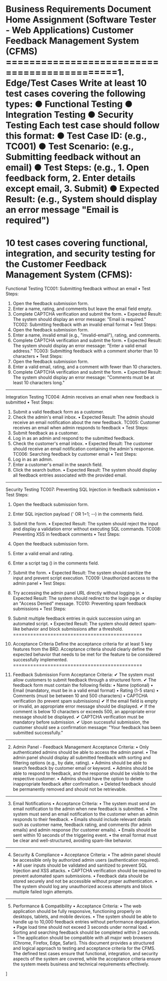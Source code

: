 Business Requirements Document
Home Assignment
(Software Tester - Web Applications)
Customer Feedback Management System (CFMS)
=============================================1. Edge/Test Cases
Write at least 10 test cases covering the following types:
● Functional Testing
● Integration Testing
● Security Testing
Each test case should follow this format:
● Test Case ID: (e.g., TC001)
● Test Scenario: (e.g., Submitting feedback without an email)
● Test Steps: (e.g., 1. Open feedback form, 2. Enter details except email, 3. Submit)
● Expected Result: (e.g., System should display an error message "Email is required")
=============================================
10 test cases covering functional, integration, and security testing for the Customer Feedback Management System (CFMS):
=============================================
Functional Testing
TC001: Submitting feedback without an email
•	Test Steps:
1.	Open the feedback submission form.
2.	Enter a name, rating, and comments but leave the email field empty.
3.	Complete CAPTCHA verification and submit the form.
•	Expected Result: The system should display an error message: "Email is required."
TC002: Submitting feedback with an invalid email format
•	Test Steps:
1.	Open the feedback submission form.
2.	Enter a name, invalid email (e.g., "invalid-email"), rating, and comments.
3.	Complete CAPTCHA verification and submit the form.
•	Expected Result: The system should display an error message: "Enter a valid email address."
TC003: Submitting feedback with a comment shorter than 10 characters
•	Test Steps:
1.	Open the feedback submission form.
2.	Enter a valid email, rating, and a comment with fewer than 10 characters.
3.	Complete CAPTCHA verification and submit the form.
•	Expected Result: The system should display an error message: "Comments must be at least 10 characters long."
________________________________________
Integration Testing
TC004: Admin receives an email when new feedback is submitted
•	Test Steps:
1.	Submit a valid feedback form as a customer.
2.	Check the admin's email inbox.
•	Expected Result: The admin should receive an email notification about the new feedback.
TC005: Customer receives an email when admin responds to feedback
•	Test Steps:
1.	Submit feedback as a customer.
2.	Log in as an admin and respond to the submitted feedback.
3.	Check the customer's email inbox.
•	Expected Result: The customer should receive an email notification containing the admin's response.
TC006: Searching feedback by customer email
•	Test Steps:
1.	Log in as an admin.
2.	Enter a customer's email in the search field.
3.	Click the search button.
•	Expected Result: The system should display all feedback entries associated with the provided email.
________________________________________
Security Testing
TC007: Preventing SQL Injection in feedback submission
•	Test Steps:
1.	Open the feedback submission form.
2.	Enter SQL injection payload (' OR 1=1; --) in the comments field.
3.	Submit the form.
•	Expected Result: The system should reject the input and display a validation error without executing SQL commands.
TC008: Preventing XSS in feedback comments
•	Test Steps:
1.	Open the feedback submission form.
2.	Enter a valid email and rating.
3.	Enter a script tag (<script>alert('XSS');</script>) in the comments field.
4.	Submit the form.
•	Expected Result: The system should sanitize the input and prevent script execution.
TC009: Unauthorized access to the admin panel
•	Test Steps:
1.	Try accessing the admin panel URL directly without logging in.
•	Expected Result: The system should redirect to the login page or display an "Access Denied" message.
TC010: Preventing spam feedback submissions
•	Test Steps:
1.	Submit multiple feedback entries in quick succession using an automated script.
•	Expected Result: The system should detect spam-like behavior and block submissions after a threshold.
=============================================










2. Acceptance Criteria
Define the acceptance criteria for at least 5 key features from the BRD. Acceptance criteria should clearly define the expected behavior that needs to be met for the feature to be considered successfully implemented.
=============================================
1. Feedback Submission Form
Acceptance Criteria:
✔ The system must allow customers to submit feedback through a structured form.
✔ The feedback form must contain the following fields:
•	Name (optional)
•	Email (mandatory, must be in a valid email format)
•	Rating (1-5 stars)
•	Comments (must be between 10 and 500 characters)
•	CAPTCHA verification (to prevent spam submissions)
✔ If the email field is empty or invalid, an appropriate error message should be displayed.
✔ If the comment is below 10 characters or exceeds 500, an appropriate error message should be displayed.
✔ CAPTCHA verification must be mandatory before submission.
✔ Upon successful submission, the customer should see a confirmation message: "Your feedback has been submitted successfully."
________________________________________
2. Admin Panel - Feedback Management
Acceptance Criteria:
•	Only authenticated admins should be able to access the admin panel.
•	The admin panel should display all submitted feedback with sorting and filtering options (e.g., by date, rating).
•	Admins should be able to search feedback by customer email or keyword.
•	Admins should be able to respond to feedback, and the response should be visible to the respective customer.
•	Admins should have the option to delete inappropriate feedback after confirmation.
•	Deleted feedback should be permanently removed and should not be retrievable.
________________________________________
3. Email Notifications
•	Acceptance Criteria:
•	The system must send an email notification to the admin when new feedback is submitted.
•	The system must send an email notification to the customer when an admin responds to their feedback.
•	Emails should include relevant details such as customer name, feedback rating, and comments (for admin emails) and admin response (for customer emails).
•	Emails should be sent within 10 seconds of the triggering event.
•	the email format must be clear and well-structured, avoiding spam-like behavior.
________________________________________
4. Security & Compliance
•	Acceptance Criteria:
•	The admin panel should be accessible only by authorized admin users (authentication required).
•	All user inputs should be validated and sanitized to prevent SQL Injection and XSS attacks.
•	 CAPTCHA verification should be required to prevent automated spam submissions.
•	Feedback data should be stored securely and not be accessible without proper authentication.
•	 The system should log any unauthorized access attempts and block multiple failed login attempts.
________________________________________
5. Performance & Compatibility
•	Acceptance Criteria:
•	The web application should be fully responsive, functioning properly on desktops, tablets, and mobile devices.
•	The system should be able to handle up to 10,000 feedback entries without performance degradation.
•	Page load time should not exceed 3 seconds under normal load.
•	Sorting and searching feedback should be completed within 2 seconds.
•	The application should be compatible with all major web browsers (Chrome, Firefox, Edge, Safari).
This document provides a structured and logical approach to testing and acceptance criteria for the CFMS. The defined test cases ensure that functional, integration, and security aspects of the system are covered, while the acceptance criteria ensure the system meets business and technical requirements effectively.

]

